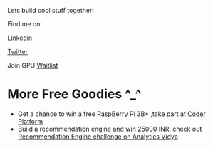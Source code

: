 Lets build cool stuff together!

Find me on:

[Linkedin](https://www.linkedin.com/in/krishna-balaga-14908258/)

[Twitter](https://twitter.com/Krishnac71)

Join GPU [Waitlist](https://datasciencex.typeform.com/to/oQg9G7)

# More Free Goodies ^_^

* Get a chance to win a free RaspBerry Pi 3B+ ,take part at [Coder Platform](https://ibmcoders.influitive.com/challenges)
* Build a recommendation engine and win 25000 INR, check out [Recommendation Engine challenge on Analytics Vidya](https://datahack.analyticsvidhya.com/contest/build-a-recommendation-engine-powered-by-ibm-cloud/)
